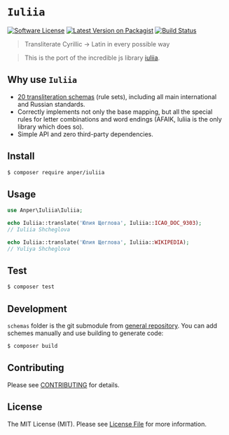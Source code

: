 # `Iuliia`

[![Software License][ico-license]](LICENSE.md)
[![Latest Version on Packagist][ico-version]][link-packagist]
[![Build Status][ico-ga]][link-ga]


> Transliterate Cyrillic → Latin in every possible way

> This is the port of the incredible js library [iuliia](https://github.com/nalgeon/iuliia-js).

## Why use `Iuliia`
- [20 transliteration schemas](https://github.com/nalgeon/iuliia) (rule sets), including all main international and Russian standards.
- Correctly implements not only the base mapping, but all the special rules for letter combinations and word endings (AFAIK, Iuliia is the only library which does so).
- Simple API and zero third-party dependencies.

## Install

``` bash
$ composer require anper/iuliia
```

## Usage

``` php
use Anper\Iuliia\Iuliia;

echo Iuliia::translate('Юлия Щеглова', Iuliia::ICAO_DOC_9303);
// Iuliia Shcheglova

echo Iuliia::translate('Юлия Щеглова', Iuliia::WIKIPEDIA);
// Yuliya Shcheglova
```

## Test

``` bash
$ composer test
```

## Development

`schemas` folder is the git submodule from [general repository](https://github.com/nalgeon/iuliia). You can add schemes manually and use building to generate code:

``` bash
$ composer build
```


## Contributing

Please see [CONTRIBUTING](CONTRIBUTING.md) for details.

## License

The MIT License (MIT). Please see [License File](LICENSE.md) for more information.

[ico-version]: https://img.shields.io/packagist/v/anper/iuliia-php.svg
[ico-license]: https://img.shields.io/badge/license-MIT-brightgreen.svg
[ico-ga]: https://github.com/perevoshchikov/iuliia-php/workflows/Tests/badge.svg

[link-packagist]: https://packagist.org/packages/anper/iuliia
[link-ga]: https://github.com/perevoshchikov/iuliia-php/actions
